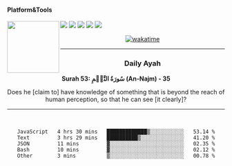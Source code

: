 #### Platform&Tools

[![](https://img.shields.io/badge/-NPM-cb3837?style=flat-square&logo=npm&logoColor=white)](https://npmjs.com/)
[![](https://img.shields.io/badge/PHP-777BB4?style=flat-square&logo=php&logoColor=white)](https://nodejs.org/)
[![](https://img.shields.io/badge/Julia-9558B2?style=flat-square&logo=julia&logoColor=white)](https://nodejs.org/)
<img src="https://avatars.githubusercontent.com/u/31664438?v=4" width="120" align="left">
[![](https://img.shields.io/badge/-Node.js-43853d?style=flat-square&logo=node.js&logoColor=ffffff)](https://nodejs.org/)
[![](https://img.shields.io/badge/Visual_Studio_Code-0078D4?style=flat-square&logo=visual%20studio%20code&logoColor=white)](https://nodejs.org/)

<center>

[![wakatime](https://wakatime.com/badge/user/87646243-158a-4241-a3cb-668e1fa2dbb8.svg)](https://wakatime.com/@87646243-158a-4241-a3cb-668e1fa2dbb8)
               

_______ 
### Daily Ayah

<!--START_SECTION:quran-->

**Surah 53: سُورَةُ النَّجۡمِ (An-Najm) - 35**

Does he [claim to] have knowledge of some­thing that is beyond the reach of human perception, so that he can see [it clearly]?
 <!--END_SECTION:quran-->

  
                       
                                             
_______

&nbsp;&nbsp;     &nbsp;&nbsp;    &nbsp;&nbsp;   &nbsp;&nbsp;
 
<!--START_SECTION:waka-->

```text
JavaScript   4 hrs 30 mins   █████████████▒░░░░░░░░░░░   53.14 %
Text         3 hrs 29 mins   ██████████▒░░░░░░░░░░░░░░   41.20 %
JSON         11 mins         ▓░░░░░░░░░░░░░░░░░░░░░░░░   02.35 %
Bash         10 mins         ▓░░░░░░░░░░░░░░░░░░░░░░░░   02.12 %
Other        3 mins          ▒░░░░░░░░░░░░░░░░░░░░░░░░   00.78 %
```

<!--END_SECTION:waka-->
